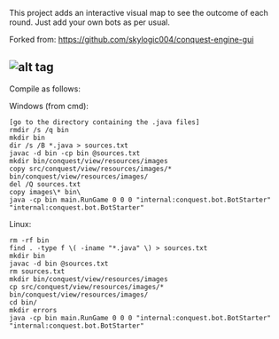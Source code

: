 This project adds an interactive visual map to see the outcome
of each round. Just add your own bots as per usual.

Forked from: https://github.com/skylogic004/conquest-engine-gui

![alt tag](https://github.com/kefik/conquest-engine-gui/raw/master/Conquest/screenshot.png)
------------------------------------------------------------

Compile as follows:

Windows (from cmd):

    [go to the directory containing the .java files]
    rmdir /s /q bin
    mkdir bin
    dir /s /B *.java > sources.txt
    javac -d bin -cp bin @sources.txt
    mkdir bin/conquest/view/resources/images
    copy src/conquest/view/resources/images/* bin/conquest/view/resources/images/
    del /Q sources.txt
    copy images\* bin\
    java -cp bin main.RunGame 0 0 0 "internal:conquest.bot.BotStarter" "internal:conquest.bot.BotStarter"

Linux:

    rm -rf bin
    find . -type f \( -iname "*.java" \) > sources.txt
    mkdir bin
    javac -d bin @sources.txt
    rm sources.txt
    mkdir bin/conquest/view/resources/images
    cp src/conquest/view/resources/images/* bin/conquest/view/resources/images/
    cd bin/
    mkdir errors
    java -cp bin main.RunGame 0 0 0 "internal:conquest.bot.BotStarter" "internal:conquest.bot.BotStarter"
